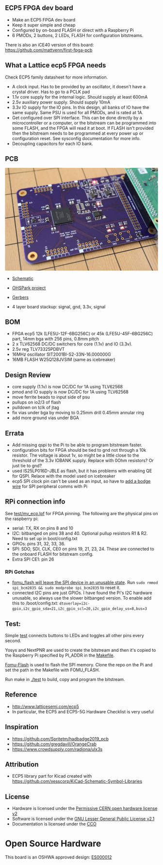 ## ECP5 FPGA dev board

* Make an ECP5 FPGA dev board
* Keep it super simple and cheap
* Configured by on-board FLASH or direct with a Raspberry Pi
* 6 PMODs, 2 buttons, 2 LEDs, FLASH for configuration bitstreams.

There is also an iCE40 version of this board: https://github.com/mattvenn/first-fpga-pcb

## What a Lattice ecp5 FPGA needs

Check ECP5 family datasheet for more information.

* A clock input. Has to be provided by an oscillator, it doesn't have a crystal driver. Has to go to a PCLK pad
* 1.1v core supply for the internal logic. Should supply at least 600mA
* 2.5v auxiliary power supply. Should supply 10mA
* 3.3v IO supply for the IO pins. In this design, all banks of IO have the same supply. Same PSU is used for all PMODs, and is rated at 1A.
* Get configured over SPI interface. This can be done directly by a microcontroller or a computer, or the bitstream can be programmed into some FLASH, and the FPGA will read it at boot. If FLASH isn't provided then the bitstream needs to be programmed at every power up or configuration reset. See sysconfig documentation for more info.
* Decoupling capacitors for each IO bank.

## PCB

![board](hardware/board.jpg)

* [Schematic](hardware/schematic.pdf)
* [OHSPark project](https://oshpark.com/shared_projects/pCsPoHNi) 
* [Gerbers](hardware/hardware/basic-ecp5-pcb-2020-07-20-fab.zip)

* 4 layer board stackup: signal, gnd, 3.3v, signal

## BOM

* FPGA ecp5 12k (LFE5U-12F-6BG256C) or 45k (LFE5U-45F-6BG256C) part, 14mm bga with 256 pins, 0.8mm pitch 
* 2 x TLV62568 DC/DC switchers for core (1.1v) and IO (3.3v).
* 2.5v reg TLV73325PDBVT
* 16MHz oscillator SIT2001BI-S2-33N-16.000000G
* 16MB FLASH W25Q128JVSIM (same as icebreaker)

## Design Review

* core supply (1.1v) is now DC/DC for 1A using TLV62568
* pmod and IO supply is now DC/DC for 1A using TLV62568
* move ferrite beads to input side of psu
* pullups on io2/3 of flash
* pulldown on tclk of jtag
* fix vias under bga by moving to 0.25mm drill 0.45mm annular ring
* add more ground vias under BGA

## Errata

* Add missing qspi to the Pi to be able to program bitstream faster.
* configuration bits for FPGA should be tied to gnd not through a 10k resistor. The voltage is about 1v, so might
  be a little close to the threshold of the 3.3v IOBANK supply. Replace with 0Ohm resistors? Or just tie to gnd?
* used IS25LP016D-JBLE as flash, but it has problems with enabling QE for QSPI. Relace with the model used on icebreaker
* ecp5 SPI clock pin can't be used as an input, so have to [add a bodge wire](https://github.com/mattvenn/basic-ecp5-pcb/issues/3) for SPI peripheral comms with Pi

## RPi connection info

See [test/mv_ecp.lpf](test/mv_ecp.lpf) for FPGA pinning. The following are the physical pins on the raspberry pi:

* serial: TX, RX on pins 8 and 10
* I2C: bitbanged on pins 38 and 40. Optional pullup resistors R1 & R2. Need to set up in boot/config.txt
* GPIOs: pins 31, 32, 33, 36.
* SPI: SDO, SDI, CLK, CE0 on pins 19, 21, 23, 24. These are connected to the onboard FLASH for bitstream config.
* Extra SPI CE1: pin 26 

### RPi Gotchas

* [fomu_flash will leave the SPI device in an unusable state](https://github.com/im-tomu/fomu-flash/issues/8). Run `sudo rmmod spi_bcm2835 && sudo modprobe spi_bcm2835` to reset it.
* connected I2C pins are just GPIOs. I have found the Pi's I2C hardware unusable, so always use the slower bitbanged version. 
  To enable add this to /boot/config.txt: `dtoverlay=i2c-gpio,i2c_gpio_sda=21,i2c_gpio_scl=20,i2c_gpio_delay_us=8,bus=3`

## Test: 

Simple [test](test/blinky.v) connects buttons to LEDs and toggles all other pins every second.

Yosys and NextPNR are used to create the bitstream and then it's copied to the Raspberry Pi specified
by PI_ADDR in the [Makefile](test/Makefile). 

[Fomu-Flash](https://github.com/im-tomu/fomu-flash) is used to flash the SPI memory. Clone the repo on the Pi and set
the path in the Makefile with FOMU_FLASH.

Run make in [./test](test) to build, copy and program the bitstream.

## Reference

* http://www.latticesemi.com/ecp5
* In particular, the ECP5 and ECP5-5G Hardware Checklist is very useful

## Inspiration

* https://github.com/Spritetm/hadbadge2019_pcb
* https://github.com/gregdavill/OrangeCrab
* https://www.crowdsupply.com/radiona/ulx3s

## Attribution

* ECP5 library part for Kicad created with https://github.com/xesscorp/KiCad-Schematic-Symbol-Libraries

## License

* Hardware is licensed under the [Permissive CERN open hardware license v2](cern_ohl_p_v2.txt)
* Software is licensed under the [GNU Lesser General Public License v2.1](LICENSE)
* Documentation is licensed under the [CCO](CC0_license)

# Open Source Hardware

This board is an OSHWA approved design: [ES000012](https://certification.oshwa.org/es000012.html)
